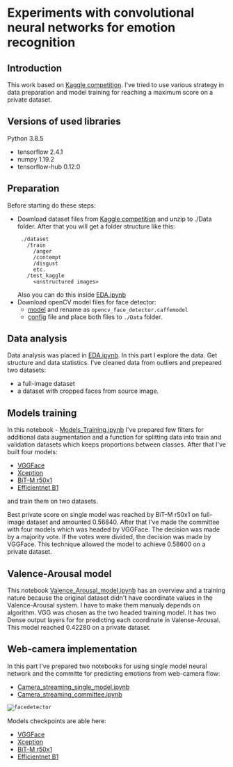 # Experiments with convolutional neural networks for emotion recognition
## Introduction
This work based on [Kaggle competition](https://www.kaggle.com/c/skillbox-computer-vision-project/overview).
I've tried to use various strategy in data preparation and model training for reaching a maximum score on a private dataset.
## Versions of used libraries
Python 3.8.5
- tensorflow 2.4.1
- numpy 1.19.2
- tensorflow-hub 0.12.0
## Preparation
Before starting do these steps:
- Download dataset files from [Kaggle competition](https://www.kaggle.com/c/skillbox-computer-vision-project/data) and unzip to ./Data folder. 
  After that you will get a folder structure like this:
  ```
   ./dataset
     /train
       /anger
       /contempt
       /disgust
       etc.
     /test_kaggle
       <unstructured images>
  ```
  Also you can do this inside [EDA.ipynb](https://github.com/lugrenl/Emotion-Recognition_model/blob/main/EDA.ipynb)
- Download openCV model files for face detector:
  - [model](https://github.com/opencv/opencv_3rdparty/raw/dnn_samples_face_detector_20170830/res10_300x300_ssd_iter_140000.caffemodel) and rename as `opencv_face_detector.caffemodel`
  - [config](https://github.com/opencv/opencv/blob/master/samples/dnn/face_detector/opencv_face_detector.pbtxt) file and place both files to `./Data` folder.
## Data analysis
Data analysis was placed in [EDA.ipynb](https://github.com/lugrenl/Emotion-Recognition_model/blob/main/EDA.ipynb). In this part I explore the data. Get structure and data statistics. I've cleaned data from outliers and prepeared two datasets: 
- a full-image dataset 
- a dataset with cropped faces from source image.
## Models training
In this notebook - [Models_Training.ipynb](https://github.com/lugrenl/Emotion-Recognition_model/blob/main/Models_Training.ipynb) I've prepared few filters for additional data augmentation and a function for splitting data into train and validation datasets which keeps proportions between classes.
After that I've built four models:
- [VGGFace](https://github.com/rcmalli/keras-vggface)
- [Xception](https://keras.io/api/applications/xception/)
- [BiT-M r50x1](https://tfhub.dev/google/bit/m-r50x1/1)
- [Efficientnet B1](https://www.tensorflow.org/api_docs/python/tf/keras/applications/efficientnet/EfficientNetB1?hl=ru)

and train them on two datasets.

Best private score on single model was reached by BiT-M r50x1 on full-image dataset and amounted 0.56840.
After that I've made the committee with four models which was headed by VGGFace.
The decision was made by a majority vote. If the votes were divided, the decision was made by VGGFace.
This technique allowed the model to achieve 0.58600 on a private dataset. 
## Valence-Arousal model
This notebook [Valence_Arousal_model.ipynb](https://github.com/lugrenl/Emotion-Recognition_model/blob/main/Valence_Arousal_model.ipynb) has an overview and a training nature because the original dataset didn't have coordinate values in the Valence-Arousal system. I have to make them manualy depends on algorithm.
VGG was chosen as the two headed training model. It has two Dense output layers for for predicting each coordinate in Valense-Arousal.
This model reached 0.42280 on a private dataset.
## Web-camera implementation
In this part I've prepared two notebooks for using single model neural network and the committe for predicting emotions from web-camera flow:
- [Camera_streaming_single_model.ipynb](https://github.com/lugrenl/Emotion-Recognition_model/blob/main/Camera_streaming_single_model.ipynb)
- [Camera_streaming_committee.ipynb](https://github.com/lugrenl/Emotion-Recognition_model/blob/main/Camera_streaming_committee.ipynb)

<code>![facedetector](https://miro.medium.com/max/1400/1*rSOC2rIKZ3NSkE3j1MetdQ.png)</code>

Models checkpoints are able here:
- [VGGFace](https://drive.google.com/file/d/1acXcVS88PCVbrCJjiidrC4B8SYLc2hPP/view?usp=sharing)
- [Xception](https://drive.google.com/file/d/1DnnfiZ6qViP3nXUgVy4i5H8HYiiDCE41/view?usp=sharing)
- [BiT-M r50x1](https://drive.google.com/file/d/1N3iPOKqPHvS9doA0jxNcqeWUXRYF_XXQ/view?usp=sharing)
- [Efficientnet B1](https://drive.google.com/file/d/1hBZ9-f91Akf9sj57T6gl7UcamL5LCFDQ/view?usp=sharing)

    


